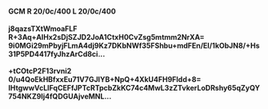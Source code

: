 #### GCM R 20/0c/400 L 20/0c/400
**j8qazsTXtWmoaFLF**<br/>**R+3Aq+AIHx2sDjSZJD2JoA1CtxH0CvZsg5mtmm2NrXA=**<br/>**9i0MGi29mPbyjFLmA4dj9Kz7DKbNWf35FShbu+mdFEn/El/1kObJN8/+Hs31P5PD4417fyJhzArCd8ci...**<br/><br/>
**+tCOtcP2F13rvni2**<br/>**0/u4QoEkHBfxxEu71V7GJIYB+NpQ+4XkU4FH9Fldd+8=**<br/>**lHtgwwVcLIFqCEFfJPTcRTpcbZkKC74c4MwL3zZTvkerLoDRshy65qZyQY754NKZ9Ij4fQDGUAjveMNL...**